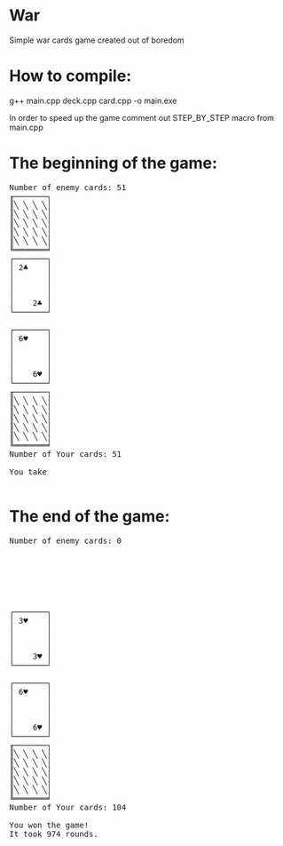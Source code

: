 # War
Simple war cards game created out of boredom

# How to compile:
  g++ main.cpp deck.cpp card.cpp -o main.exe

In order to speed up the game comment out STEP_BY_STEP macro from main.cpp

# The beginning of the game:
<pre>
Number of enemy cards: 51
╓───────┐
║╲ ╲ ╲ ╲│
║╲ ╲ ╲ ╲│
║╲ ╲ ╲ ╲│
║╲ ╲ ╲ ╲│
║╲ ╲ ╲ ╲│
╚═══════╛
┌───────┐
│ 2♣    │
│       │
│       │
│       │
│    2♣ │
└───────┘

┌───────┐
│ 6♥    │
│       │
│       │
│       │
│    6♥ │
└───────┘
╓───────┐
║╲ ╲ ╲ ╲│
║╲ ╲ ╲ ╲│
║╲ ╲ ╲ ╲│
║╲ ╲ ╲ ╲│
║╲ ╲ ╲ ╲│
╚═══════╛
Number of Your cards: 51

You take

</pre>
# The end of the game:
<pre>
Number of enemy cards: 0
         
         
         
         
         
         
         
┌───────┐
│ 3♥    │
│       │
│       │
│       │
│    3♥ │
└───────┘

┌───────┐
│ 6♥    │
│       │
│       │
│       │
│    6♥ │
└───────┘
╓───────┐
║╲ ╲ ╲ ╲│
║╲ ╲ ╲ ╲│
║╲ ╲ ╲ ╲│
║╲ ╲ ╲ ╲│
║╲ ╲ ╲ ╲│
╚═══════╛
Number of Your cards: 104

You won the game!
It took 974 rounds.
</pre>
